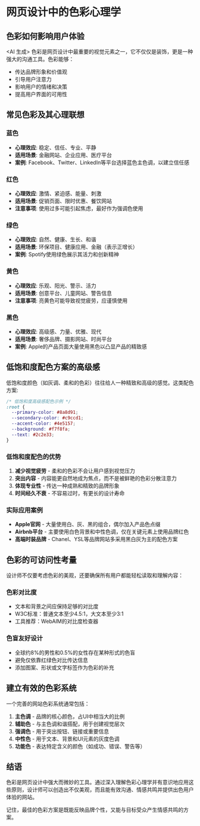 # 网页设计中的色彩心理学

## 色彩如何影响用户体验
<AI 生成>
色彩是网页设计中最重要的视觉元素之一，它不仅仅是装饰，更是一种强大的沟通工具。色彩能够：

- 传达品牌形象和价值观
- 引导用户注意力
- 影响用户的情绪和决策
- 提高用户界面的可用性

## 常见色彩及其心理联想

### 蓝色
- **心理效应**: 稳定、信任、专业、平静
- **适用场景**: 金融网站、企业应用、医疗平台
- **案例**: Facebook、Twitter、LinkedIn等平台选择蓝色主色调，以建立信任感

### 红色
- **心理效应**: 激情、紧迫感、能量、刺激
- **适用场景**: 促销页面、限时优惠、餐饮网站
- **注意事项**: 使用过多可能引起焦虑，最好作为强调色使用

### 绿色
- **心理效应**: 自然、健康、生长、和谐
- **适用场景**: 环保项目、健康应用、金融（表示正增长）
- **案例**: Spotify使用绿色展示其活力和创新精神

### 黄色
- **心理效应**: 乐观、阳光、警示、活力
- **适用场景**: 创意平台、儿童网站、警告信息
- **注意事项**: 亮黄色可能导致视觉疲劳，应谨慎使用

### 黑色
- **心理效应**: 高级感、力量、优雅、现代
- **适用场景**: 奢侈品牌、摄影网站、时尚平台
- **案例**: Apple的产品页面大量使用黑色以凸显产品的精致感

## 低饱和度配色方案的高级感

低饱和度颜色（如灰调、柔和的色彩）往往给人一种精致和高级的感觉。这类配色方案:

```css
/* 低饱和度高级感配色示例 */
:root {
  --primary-color: #8a8d91;
  --secondary-color: #c9ccd1;
  --accent-color: #4e5157;
  --background: #f7f8fa;
  --text: #2c2e33;
}
```

### 低饱和度配色的优势

1. **减少视觉疲劳** - 柔和的色彩不会让用户感到视觉压力
2. **突出内容** - 内容能更自然地成为焦点，而不是被鲜艳的色彩分散注意力
3. **体现专业性** - 传达一种成熟和精致的品牌形象
4. **时间经久不衰** - 不容易过时，有更长的设计寿命

### 实际应用案例

- **Apple官网** - 大量使用白、灰、黑的组合，偶尔加入产品色点缀
- **Airbnb平台** - 主要使用白色背景和中性色调，仅在关键元素上使用品牌红色
- **高端时装品牌** - Chanel、YSL等品牌网站多采用黑白灰为主的配色方案

## 色彩的可访问性考量

设计师不仅要考虑色彩的美观，还要确保所有用户都能轻松读取和理解内容：

### 色彩对比度

- 文本和背景之间应保持足够的对比度
- W3C标准：普通文本至少4.5:1，大文本至少3:1
- 工具推荐：WebAIM的对比度检查器

### 色盲友好设计

- 全球约8%的男性和0.5%的女性存在某种形式的色盲
- 避免仅依靠红绿色对比传达信息
- 添加图案、形状或文字标签作为色彩的补充

## 建立有效的色彩系统

一个完善的网站色彩系统通常包括：

1. **主色调** - 品牌的核心颜色，占UI中相当大的比例
2. **辅助色** - 与主色调和谐搭配，用于创建视觉层次
3. **强调色** - 用于突出按钮、链接或重要信息
4. **中性色** - 用于文本、背景和UI元素的灰度色调
5. **功能色** - 表达特定含义的颜色（如成功、错误、警告等）

## 结语

色彩是网页设计中强大而微妙的工具。通过深入理解色彩心理学并有意识地应用这些原则，设计师可以创造出不仅美观，而且能有效沟通、情感共鸣并提供出色用户体验的网站。

记住，最佳的色彩方案是既能反映品牌个性，又能与目标受众产生情感共鸣的方案。
